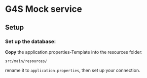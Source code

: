 # G4S Mock service

## Setup

### Set up the database:


**Copy** the application.properties-Template into the resources folder:
```
src/main/resources/
```

rename it to `application.properties`, then set up your connection.